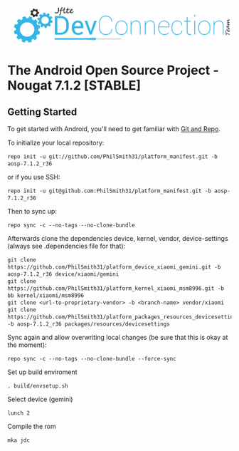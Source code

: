 <img src="https://raw.githubusercontent.com/AOSP-JF-MM/platform_manifest/aosp-7.1.2/JFDCNT.png">

The Android Open Source Project - Nougat 7.1.2 [STABLE]
===========

Getting Started
---------------

To get started with Android, you'll need to get familiar with [Git and Repo](http://source.android.com/source/using-repo.html).

To initialize your local repository:

    repo init -u git://github.com/PhilSmith31/platform_manifest.git -b aosp-7.1.2_r36

or if you use SSH:

    repo init -u git@github.com:PhilSmith31/platform_manifest.git -b aosp-7.1.2_r36


Then to sync up:

    repo sync -c --no-tags --no-clone-bundle
	
Afterwards clone the dependencies device, kernel, vendor, device-settings (always see .dependencies file for that):
	
	git clone https://github.com/PhilSmith31/platform_device_xiaomi_gemini.git -b aosp-7.1.2_r36 device/xiaomi/gemini
	git clone https://github.com/PhilSmith31/platform_kernel_xiaomi_msm8996.git -b bb kernel/xiaomi/msm8996
	git clone <url-to-proprietary-vendor> -b <branch-name> vendor/xiaomi
	git clone https://github.com/PhilSmith31/platform_packages_resources_devicesettings.git -b aosp-7.1.2_r36 packages/resources/devicesettings
	
Sync again and allow overwriting local changes (be sure that this is okay at the moment):

	repo sync -c --no-tags --no-clone-bundle --force-sync
	
Set up build enviroment

    . build/envsetup.sh

Select device (gemini)

    lunch 2

Compile the rom

    mka jdc
